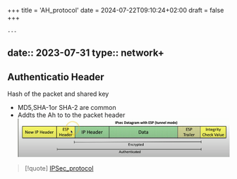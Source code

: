 +++
title = 'AH_protocol'
date = 2024-07-22T09:10:24+02:00
draft = false
+++

    ---
date:: 2023-07-31
type:: network+
---
## Authenticatio Header 

Hash of the packet and shared key 
 - MD5,SHA-1or SHA-2 are common  
 - Addts the Ah to to the packet header
	 ![AH_visual.png](/static/AH_visual.png)
>[!quote] [IPSec_protocol](/IPSec_protocol.md)